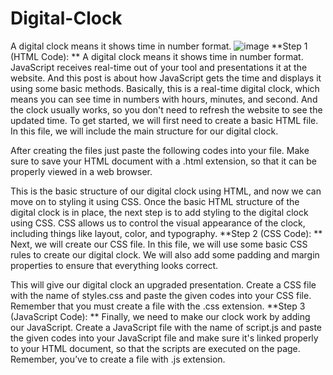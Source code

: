# Digital-Clock
A digital clock means it shows time in number format.
![image](https://github.com/PardeepYadav27/Digital-Clock/assets/121375828/af793d77-fc24-45d2-974d-d41d8815ab27)
**Step 1 (HTML Code):
**
A digital clock means it shows time in number format. JavaScript receives real-time out of your tool and presentations it at the website. And this post is about how JavaScript gets the time and displays it using some basic methods. Basically, this is a real-time digital clock, which means you can see time in numbers with hours, minutes, and second. And the clock usually works, so you don't need to refresh the website to see the updated time.
To get started, we will first need to create a basic HTML file. In this file, we will include the main structure for our digital clock.

After creating the files just paste the following codes into your file. Make sure to save your HTML document with a .html extension, so that it can be properly viewed in a web browser.

This is the basic structure of our digital clock using HTML, and now we can move on to styling it using CSS.
Once the basic HTML structure of the digital clock is in place, the next step is to add styling to the digital clock using CSS. CSS allows us to control the visual appearance of the clock, including things like layout, color, and typography.
**Step 2 (CSS Code):
**
Next, we will create our CSS file. In this file, we will use some basic CSS rules to create our digital clock. We will also add some padding and margin properties to ensure that everything looks correct.

This will give our digital clock an upgraded presentation. Create a CSS file with the name of styles.css and paste the given codes into your CSS file. Remember that you must create a file with the .css extension.
**Step 3 (JavaScript Code):
**
Finally, we need to make our clock work by adding our JavaScript. Create a JavaScript file with the name of script.js and paste the given codes into your JavaScript file and make sure it's linked properly to your HTML document, so that the scripts are executed on the page. Remember, you’ve to create a file with .js extension.
